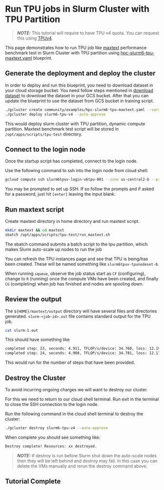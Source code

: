 # Run TPU jobs in Slurm Cluster with TPU Partition

> **_NOTE:_** This tutorial will require to have TPU v4 quota. You can request
> this using [TPUv4](https://cloud.google.com/tpu/docs/quota).

This page demonstrates how to run TPU job like [maxtext](https://github.com/google/maxtext)
performance benchmark test in Slurm Cluster with TPU partition using [hpc-slurm6-tpu-maxtext.yaml](https://github.com/GoogleCloudPlatform/hpc-toolkit/blob/main/community/examples/hpc-slurm6-tpu-maxtext.yaml)
blueprint.

## Generate the deployment and deploy the cluster

In order to deploy and run this blueprint, you need to download dataset in your
cloud storage bucket. You need follow steps mentioned in [download dataset](https://github.com/google/maxtext?tab=readme-ov-file#getting-started-download-dataset-and-configure) to download
the dataset in your GCS bucket. After that you can update the blueprint to use the
dataset from GCS bucket in training script.

```bash
./gcluster create community/examples/hpc-slurm6-tpu-maxtext.yaml --vars project_id=<project-id>;
./gcluster deploy slurm6-tpu-v4 --auto-approve
```

This would deploy slurm cluster with TPU partition, dynamic compute partition. Maxtext benchmark test script
will be stored in `/opt/apps/scripts/tpu-test` directory.

## Connect to the login node
Once the startup script has completed, connect to the login node.

Use the following command to ssh into the login node from cloud shell:

```bash
gcloud compute ssh slurm6tpuv-login-v6tpu-001 --zone us-central2-b --project <project-id>
```

You may be prompted to set up SSH. If so follow the prompts and if asked for a
password, just hit `[enter]` leaving the input blank.

## Run maxtext script

Create maxtext directory in home directory and run maxtext script.

```bash
mkdir maxtext && cd maxtext
sbatch /opt/apps/scripts/tpu-test/run_maxtext.sh
```

The sbatch command submits a batch script to the tpu partition, which makes Slurm auto-scale up nodes to run the job

You can refresh the TPU instances page and see that TPU is being/has been created.
These will be named something like `slurm6tpuv-tpunodeset-0`.

When running `squeue`, observe the job status start as `CF` (configuring), change to
`R` (running) once the compute VMs have been created, and finally `CG` (completing)
when job has finished and nodes are spooling down.

## Review the output

The `${HOME}/maxtext/output` directory will have several files and directories generated.
`slurm-<job-id>.out` file contains standard output for the TPU job.

```bash
cat slurm-1.out
```

This should have something like

```bash
completed step: 23, seconds: 4.911, TFLOP/s/device: 34.760, loss: 12.192
completed step: 24, seconds: 4.908, TFLOP/s/device: 34.781, loss: 12.173
```

This would run for the number of steps that have been provided.

## Destroy the Cluster

To avoid incurring ongoing charges we will want to destroy our cluster.

For this we need to return to our cloud shell terminal. Run exit in the terminal to close the SSH connection to the login node.

Run the following command in the cloud shell terminal to destroy the cluster:

```bash
./gcluster destroy slurm6-tpu-v4 --auto-approve
```

When complete you should see something like:

```bash
Destroy complete! Resources: xx destroyed.
```

> **_NOTE:_** If destroy is run before Slurm shut down the auto-scale nodes then
> they will be left behind and destroy may fail. In this case you can delete the
> VMs manually and rerun the destroy command above.

## Tutorial Complete

